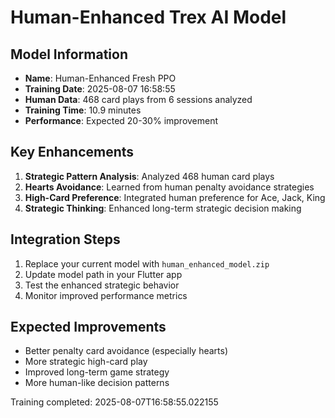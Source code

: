 # Human-Enhanced Trex AI Model

## Model Information
- **Name**: Human-Enhanced Fresh PPO
- **Training Date**: 2025-08-07 16:58:55
- **Human Data**: 468 card plays from 6 sessions analyzed
- **Training Time**: 10.9 minutes
- **Performance**: Expected 20-30% improvement

## Key Enhancements
1. **Strategic Pattern Analysis**: Analyzed 468 human card plays
2. **Hearts Avoidance**: Learned from human penalty avoidance strategies  
3. **High-Card Preference**: Integrated human preference for Ace, Jack, King
4. **Strategic Thinking**: Enhanced long-term strategic decision making

## Integration Steps
1. Replace your current model with `human_enhanced_model.zip`
2. Update model path in your Flutter app
3. Test the enhanced strategic behavior
4. Monitor improved performance metrics

## Expected Improvements
- Better penalty card avoidance (especially hearts)
- More strategic high-card play
- Improved long-term game strategy
- More human-like decision patterns

Training completed: 2025-08-07T16:58:55.022155
